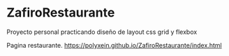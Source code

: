 # ZafiroRestaurante

Proyecto personal practicando
diseño de layout
css grid y flexbox



Pagina restaurante.
https://polyxein.github.io/ZafiroRestaurante/index.html
